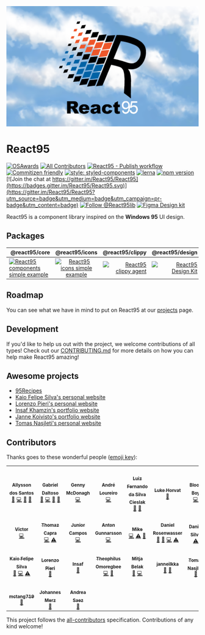 ![React95 Logo](packages/design/logo/React95-clouds.png)

# React95

[![OSAwards](https://img.shields.io/badge/osawards-Fun%20side%20project%20of%20the%20year-brightgreen.svg)](https://twitter.com/ReactAmsterdam/status/1116707269956251648)
[![All Contributors](https://img.shields.io/badge/all_contributors-4-orange.svg?style=flat-square)](#contributors)
[![React95 - Publish workflow](https://github.com/React95/React95/workflows/React95%20-%20Publish%20workflow/badge.svg)](https://github.com/React95/React95/actions)
[![Commitizen friendly](https://img.shields.io/badge/commitizen-friendly-brightgreen.svg)](http://commitizen.github.io/cz-cli/)
[![style: styled-components](https://img.shields.io/badge/style-%F0%9F%92%85%20styled--components-orange.svg?colorB=daa357&colorA=db748e)](https://github.com/styled-components/styled-components)
[![lerna](https://img.shields.io/badge/maintained%20with-lerna-cc00ff.svg)](https://lerna.js.org/)
[![npm version](https://badge.fury.io/js/%40react95%2Fcore.svg)](https://www.npmjs.com/package/@react95/core)
[![Join the chat at https://gitter.im/React95/React95](https://badges.gitter.im/React95/React95.svg)](https://gitter.im/React95/React95?utm_source=badge&utm_medium=badge&utm_campaign=pr-badge&utm_content=badge)
[![Follow @React95lib](https://img.shields.io/twitter/follow/React95lib)](https://twitter.com/intent/follow?screen_name=React95lib)
[![Figma Design kit](https://img.shields.io/badge/Figma-Design%20kit-blueviolet)](https://www.figma.com/file/2cbigNitjcruBDZT12ixIq/React95-Design-Kit)

React95 is a component library inspired on the **Windows 95** UI design.

## Packages

|  @react95/core                                                                                                                                                                                                                                              |                                                                                                                @react95/icons                                                                                                                 |                                                                                                                                                                                                                 @react95/clippy |                                                                                                                                                                                                                @react95/design |
| :---------------------------------------------------------------------------------------------------------------------------------------------------------------------------------------------------------------------------------------------------------- | :-------------------------------------------------------------------------------------------------------------------------------------------------------------------------------------------------------------------------------------------: | ------------------------------------------------------------------------------------------------------------------------------------------------------------------------------------------------------------------------------: | -----------------------------------------------------------------------------------------------------------------------------------------------------------------------------------------------------------------------------: |
| [<img height="120" alt="React95 components simple example" title="React95 components simple example" src="https://raw.githubusercontent.com/React95/React95/master/assets/components.png" />](https://github.com/React95/React95/tree/master/packages/core) | [<img height="120" alt="React95 icons simple example" title="React95 icons simple example" src="https://raw.githubusercontent.com/React95/React95/master/assets/icons.png" />](https://github.com/React95/React95/tree/master/packages/icons) | [<img height="120" alt="React95 clippy agent" title="React95 clippy agent" src="https://raw.githubusercontent.com/React95/React95/master/assets/clippy.gif" />](https://github.com/React95/React95/tree/master/packages/clippy) | [<img height="120" alt="React95 Design Kit" title="React95 Design Kit" src="https://raw.githubusercontent.com/React95/React95/master/assets/designkit.png" />](https://github.com/React95/React95/tree/master/packages/design) |

## Roadmap

You can see what we have in mind to put on React95 at our [projects](https://github.com/React95/React95/projects) page.

## Development

If you'd like to help us out with the project, we welcome contributions of all types! Check out our [CONTRIBUTING.md](CONTRIBUTING.md) for more details on how you can help make React95 amazing!

## Awesome projects

- [95Recipes](https://github.com/ggdaltoso/95Recipes)
- [Kaio Felipe Silva's personal website](https://github.com/kaiofelipejs/kaiofelipejs.dev)
- [Lorenzo Pieri's personal website](https://github.com/LRNZ09/lrnz09.github.io)
- [Insaf Khamzin's portfolio website](https://github.com/InsafKhamzin/portfolio)
- [Janne Koivisto's portfolio website](https://janneilkka.com)
- [Tomas Nasjleti's personal website](https://tominasweb.com)

## Contributors

Thanks goes to these wonderful people ([emoji key](https://github.com/kentcdodds/all-contributors#emoji-key)):

<!-- ALL-CONTRIBUTORS-LIST:START - Do not remove or modify this section -->
<!-- prettier-ignore-start -->
<!-- markdownlint-disable -->
<table>
  <tr>
    <td align="center"><a href="https://allysson.me/"><img src="https://avatars1.githubusercontent.com/u/13424727?v=4?s=100" width="100px;" alt=""/><br /><sub><b>Allysson dos Santos</b></sub></a><br /><a href="https://github.com/React95/React95/commits?author=allyssonsantos" title="Documentation">📖</a> <a href="https://github.com/React95/React95/commits?author=allyssonsantos" title="Code">💻</a> <a href="#ideas-allyssonsantos" title="Ideas, Planning, & Feedback">🤔</a> <a href="https://github.com/React95/React95/pulls?q=is%3Apr+reviewed-by%3Aallyssonsantos" title="Reviewed Pull Requests">👀</a></td>
    <td align="center"><a href="https://github.com/ggdaltoso"><img src="https://avatars0.githubusercontent.com/u/6536985?v=4?s=100" width="100px;" alt=""/><br /><sub><b>Gabriel Daltoso</b></sub></a><br /><a href="https://github.com/React95/React95/commits?author=ggdaltoso" title="Documentation">📖</a> <a href="https://github.com/React95/React95/commits?author=ggdaltoso" title="Code">💻</a> <a href="#ideas-ggdaltoso" title="Ideas, Planning, & Feedback">🤔</a> <a href="https://github.com/React95/React95/pulls?q=is%3Apr+reviewed-by%3Aggdaltoso" title="Reviewed Pull Requests">👀</a></td>
    <td align="center"><a href="https://github.com/gennymcdonagh"><img src="https://avatars1.githubusercontent.com/u/25296442?v=4?s=100" width="100px;" alt=""/><br /><sub><b>Genny McDonagh</b></sub></a><br /><a href="https://github.com/React95/React95/commits?author=gennymcdonagh" title="Code">💻</a></td>
    <td align="center"><a href="https://github.com/andreloureiro"><img src="https://avatars0.githubusercontent.com/u/2106717?v=4?s=100" width="100px;" alt=""/><br /><sub><b>André Loureiro</b></sub></a><br /><a href="https://github.com/React95/React95/commits?author=andreloureiro" title="Code">💻</a></td>
    <td align="center"><a href="http://cieslak.dev"><img src="https://avatars0.githubusercontent.com/u/14146176?v=4?s=100" width="100px;" alt=""/><br /><sub><b>Luiz Fernando da Silva Cieslak</b></sub></a><br /><a href="https://github.com/React95/React95/commits?author=luizcieslak" title="Documentation">📖</a> <a href="#ideas-luizcieslak" title="Ideas, Planning, & Feedback">🤔</a></td>
    <td align="center"><a href="https://github.com/lukehorvat"><img src="https://avatars2.githubusercontent.com/u/1034878?v=4?s=100" width="100px;" alt=""/><br /><sub><b>Luke Horvat</b></sub></a><br /><a href="https://github.com/React95/React95/commits?author=lukehorvat" title="Documentation">📖</a></td>
    <td align="center"><a href="https://github.com/oddisland"><img src="https://avatars2.githubusercontent.com/u/20609161?v=4?s=100" width="100px;" alt=""/><br /><sub><b>Blood Boy</b></sub></a><br /><a href="https://github.com/React95/React95/commits?author=oddisland" title="Code">💻</a></td>
  </tr>
  <tr>
    <td align="center"><a href="https://twitter.com/HelloVictorWang"><img src="https://avatars3.githubusercontent.com/u/12963675?v=4?s=100" width="100px;" alt=""/><br /><sub><b>Victor</b></sub></a><br /><a href="https://github.com/React95/React95/commits?author=beizhedenglong" title="Code">💻</a></td>
    <td align="center"><a href="https://stackoverflow.com/users/6061376/thomaz-capra?tab=profile"><img src="https://avatars2.githubusercontent.com/u/13137325?v=4?s=100" width="100px;" alt=""/><br /><sub><b>Thomaz Capra</b></sub></a><br /><a href="https://github.com/React95/React95/commits?author=thomazcapra" title="Code">💻</a> <a href="https://github.com/React95/React95/commits?author=thomazcapra" title="Tests">⚠️</a></td>
    <td align="center"><a href="https://github.com/accuvit"><img src="https://avatars0.githubusercontent.com/u/19792530?v=4?s=100" width="100px;" alt=""/><br /><sub><b>Junior Campos</b></sub></a><br /><a href="https://github.com/React95/React95/commits?author=accuvit" title="Code">💻</a></td>
    <td align="center"><a href="http://antongunnarsson.com"><img src="https://avatars2.githubusercontent.com/u/6201720?v=4?s=100" width="100px;" alt=""/><br /><sub><b>Anton Gunnarsson</b></sub></a><br /><a href="https://github.com/React95/React95/commits?author=anton-g" title="Code">💻</a></td>
    <td align="center"><a href="http://mikegsrv.ru"><img src="https://avatars1.githubusercontent.com/u/15021175?v=4?s=100" width="100px;" alt=""/><br /><sub><b>Mike</b></sub></a><br /><a href="https://github.com/React95/React95/commits?author=mikegsrv" title="Code">💻</a> <a href="https://github.com/React95/React95/commits?author=mikegsrv" title="Tests">⚠️</a> <a href="https://github.com/React95/React95/issues?q=author%3Amikegsrv" title="Bug reports">🐛</a></td>
    <td align="center"><a href="https://twitter.com/drosenwasser"><img src="https://avatars2.githubusercontent.com/u/972891?v=4?s=100" width="100px;" alt=""/><br /><sub><b>Daniel Rosenwasser</b></sub></a><br /><a href="https://github.com/React95/React95/issues?q=author%3ADanielRosenwasser" title="Bug reports">🐛</a> <a href="https://github.com/React95/React95/commits?author=DanielRosenwasser" title="Documentation">📖</a> <a href="https://github.com/React95/React95/commits?author=DanielRosenwasser" title="Code">💻</a> <a href="https://github.com/React95/React95/commits?author=DanielRosenwasser" title="Tests">⚠️</a></td>
    <td align="center"><a href="https://github.com/ddsilva"><img src="https://avatars1.githubusercontent.com/u/755101?v=4?s=100" width="100px;" alt=""/><br /><sub><b>Daniel Silva</b></sub></a><br /><a href="https://github.com/React95/React95/commits?author=ddsilva" title="Tests">⚠️</a></td>
  </tr>
  <tr>
    <td align="center"><a href="http://kaiofelipejs.dev"><img src="https://avatars2.githubusercontent.com/u/41922744?v=4?s=100" width="100px;" alt=""/><br /><sub><b>Kaio Felipe Silva</b></sub></a><br /><a href="https://github.com/React95/React95/commits?author=kaiofelipejs" title="Documentation">📖</a> <a href="https://github.com/React95/React95/commits?author=kaiofelipejs" title="Code">💻</a> <a href="https://github.com/React95/React95/commits?author=kaiofelipejs" title="Tests">⚠️</a></td>
    <td align="center"><a href="https://lorenzopieri.dev"><img src="https://avatars2.githubusercontent.com/u/13508373?v=4?s=100" width="100px;" alt=""/><br /><sub><b>Lorenzo Pieri</b></sub></a><br /><a href="https://github.com/React95/React95/commits?author=LRNZ09" title="Documentation">📖</a></td>
    <td align="center"><a href="http://insafkhamzin.com"><img src="https://avatars3.githubusercontent.com/u/27154217?v=4?s=100" width="100px;" alt=""/><br /><sub><b>Insaf</b></sub></a><br /><a href="https://github.com/React95/React95/commits?author=InsafKhamzin" title="Documentation">📖</a></td>
    <td align="center"><a href="https://theoomoregbee.me"><img src="https://avatars3.githubusercontent.com/u/10440327?v=4?s=100" width="100px;" alt=""/><br /><sub><b>Theophilus Omoregbee</b></sub></a><br /><a href="https://github.com/React95/React95/commits?author=theoomoregbee" title="Code">💻</a> <a href="https://github.com/React95/React95/issues?q=author%3Atheoomoregbee" title="Bug reports">🐛</a></td>
    <td align="center"><a href="https://github.com/belakm"><img src="https://avatars2.githubusercontent.com/u/13392444?v=4?s=100" width="100px;" alt=""/><br /><sub><b>Mitja Belak</b></sub></a><br /><a href="https://github.com/React95/React95/issues?q=author%3Abelakm" title="Bug reports">🐛</a> <a href="https://github.com/React95/React95/commits?author=belakm" title="Code">💻</a></td>
    <td align="center"><a href="http://janneilkka.com"><img src="https://avatars3.githubusercontent.com/u/49063172?v=4?s=100" width="100px;" alt=""/><br /><sub><b>janneilkka</b></sub></a><br /><a href="#design-janneilkka" title="Design">🎨</a> <a href="#ideas-janneilkka" title="Ideas, Planning, & Feedback">🤔</a></td>
    <td align="center"><a href="http://tominasweb.com"><img src="https://avatars1.githubusercontent.com/u/32068891?v=4?s=100" width="100px;" alt=""/><br /><sub><b>Tomas Nasjleti</b></sub></a><br /><a href="https://github.com/React95/React95/commits?author=TomAndril" title="Documentation">📖</a></td>
  </tr>
  <tr>
    <td align="center"><a href="https://github.com/mctang719"><img src="https://avatars0.githubusercontent.com/u/17521191?v=4?s=100" width="100px;" alt=""/><br /><sub><b>mctang719</b></sub></a><br /><a href="https://github.com/React95/React95/issues?q=author%3Amctang719" title="Bug reports">🐛</a></td>
    <td align="center"><a href="https://github.com/JohannesMerz"><img src="https://avatars.githubusercontent.com/u/11529353?v=4?s=100" width="100px;" alt=""/><br /><sub><b>Johannes Merz</b></sub></a><br /><a href="https://github.com/React95/React95/issues?q=author%3AJohannesMerz" title="Bug reports">🐛</a></td>
    <td align="center"><a href="https://github.com/sparky-raccoon"><img src="https://avatars.githubusercontent.com/u/16033537?v=4?s=100" width="100px;" alt=""/><br /><sub><b>Andrea Saez</b></sub></a><br /><a href="https://github.com/React95/React95/issues?q=author%3Asparky-raccoon" title="Bug reports">🐛</a></td>
  </tr>
</table>

<!-- markdownlint-restore -->
<!-- prettier-ignore-end -->

<!-- ALL-CONTRIBUTORS-LIST:END -->

This project follows the [all-contributors](https://github.com/kentcdodds/all-contributors) specification. Contributions of any kind welcome!
